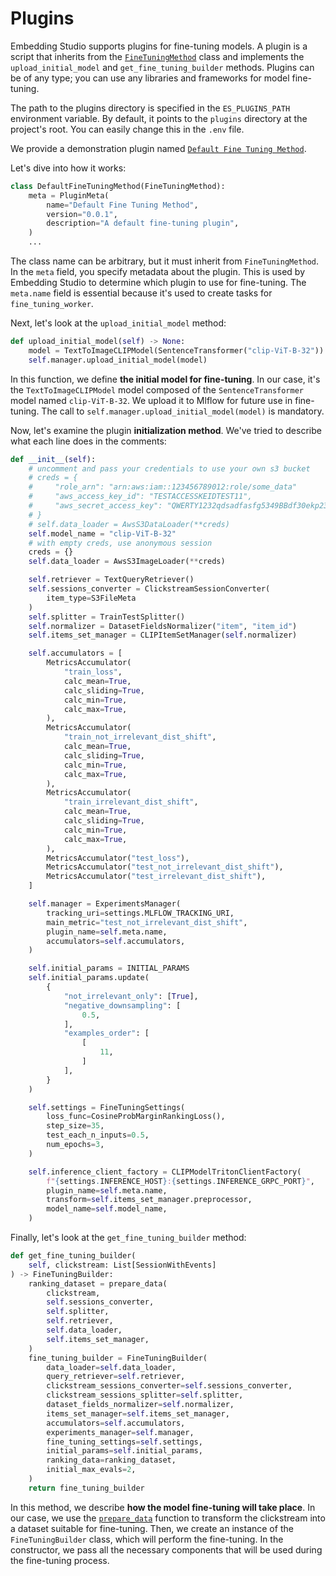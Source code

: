 # Plugins

Embedding Studio supports plugins for fine-tuning models. A plugin is a script that inherits from the
[`FineTuningMethod`](https://github.com/EulerSearch/embedding_studio/blob/v0.0.1/embedding_studio/core/plugin.py#L10) 
class and implements the `upload_initial_model` and `get_fine_tuning_builder` methods. Plugins can be of any type; you 
can use any libraries and frameworks for model fine-tuning.

The path to the plugins directory is specified in the `ES_PLUGINS_PATH` environment variable. By default, it points
to the `plugins` directory at the project's root. You can easily change this in the `.env` file.

We provide a demonstration plugin named 
[`Default Fine Tuning Method`](https://github.com/EulerSearch/embedding_studio/blob/v0.0.1/plugins/default_fine_tuning_method.py#L55).

Let's dive into how it works:

```python
class DefaultFineTuningMethod(FineTuningMethod):
    meta = PluginMeta(
        name="Default Fine Tuning Method",
        version="0.0.1",
        description="A default fine-tuning plugin",
    )
    ...
```

The class name can be arbitrary, but it must inherit from `FineTuningMethod`. In the `meta` field, you specify metadata
about the plugin. This is used by Embedding Studio to determine which plugin to use for fine-tuning. The `meta.name`
field is essential because it's used to create tasks for `fine_tuning_worker`.

Next, let's look at the `upload_initial_model` method:

```python
def upload_initial_model(self) -> None:
    model = TextToImageCLIPModel(SentenceTransformer("clip-ViT-B-32"))
    self.manager.upload_initial_model(model)
```

In this function, we define **the initial model for fine-tuning**. In our case, it's the `TextToImageCLIPModel` model
composed of the `SentenceTransformer` model named `clip-ViT-B-32`. We upload it to Mlflow for future use in fine-tuning.
The call to `self.manager.upload_initial_model(model)` is mandatory.

Now, let's examine the plugin **initialization method**. We've tried to describe what each line does in the comments:

```python
def __init__(self):
    # uncomment and pass your credentials to use your own s3 bucket
    # creds = {
    #     "role_arn": "arn:aws:iam::123456789012:role/some_data"
    #     "aws_access_key_id": "TESTACCESSKEIDTEST11",
    #     "aws_secret_access_key": "QWERTY1232qdsadfasfg5349BBdf30ekp23odk03",
    # }
    # self.data_loader = AwsS3DataLoader(**creds)
    self.model_name = "clip-ViT-B-32"
    # with empty creds, use anonymous session
    creds = {}
    self.data_loader = AwsS3ImageLoader(**creds)

    self.retriever = TextQueryRetriever()
    self.sessions_converter = ClickstreamSessionConverter(
        item_type=S3FileMeta
    )
    self.splitter = TrainTestSplitter()
    self.normalizer = DatasetFieldsNormalizer("item", "item_id")
    self.items_set_manager = CLIPItemSetManager(self.normalizer)

    self.accumulators = [
        MetricsAccumulator(
            "train_loss",
            calc_mean=True,
            calc_sliding=True,
            calc_min=True,
            calc_max=True,
        ),
        MetricsAccumulator(
            "train_not_irrelevant_dist_shift",
            calc_mean=True,
            calc_sliding=True,
            calc_min=True,
            calc_max=True,
        ),
        MetricsAccumulator(
            "train_irrelevant_dist_shift",
            calc_mean=True,
            calc_sliding=True,
            calc_min=True,
            calc_max=True,
        ),
        MetricsAccumulator("test_loss"),
        MetricsAccumulator("test_not_irrelevant_dist_shift"),
        MetricsAccumulator("test_irrelevant_dist_shift"),
    ]

    self.manager = ExperimentsManager(
        tracking_uri=settings.MLFLOW_TRACKING_URI,
        main_metric="test_not_irrelevant_dist_shift",
        plugin_name=self.meta.name,
        accumulators=self.accumulators,
    )

    self.initial_params = INITIAL_PARAMS
    self.initial_params.update(
        {
            "not_irrelevant_only": [True],
            "negative_downsampling": [
                0.5,
            ],
            "examples_order": [
                [
                    11,
                ]
            ],
        }
    )

    self.settings = FineTuningSettings(
        loss_func=CosineProbMarginRankingLoss(),
        step_size=35,
        test_each_n_inputs=0.5,
        num_epochs=3,
    )

    self.inference_client_factory = CLIPModelTritonClientFactory(
        f"{settings.INFERENCE_HOST}:{settings.INFERENCE_GRPC_PORT}",
        plugin_name=self.meta.name,
        transform=self.items_set_manager.preprocessor,
        model_name=self.model_name,
    )
```

Finally, let's look at the `get_fine_tuning_builder` method:

```python
def get_fine_tuning_builder(
    self, clickstream: List[SessionWithEvents]
) -> FineTuningBuilder:
    ranking_dataset = prepare_data(
        clickstream,
        self.sessions_converter,
        self.splitter,
        self.retriever,
        self.data_loader,
        self.items_set_manager,
    )
    fine_tuning_builder = FineTuningBuilder(
        data_loader=self.data_loader,
        query_retriever=self.retriever,
        clickstream_sessions_converter=self.sessions_converter,
        clickstream_sessions_splitter=self.splitter,
        dataset_fields_normalizer=self.normalizer,
        items_set_manager=self.items_set_manager,
        accumulators=self.accumulators,
        experiments_manager=self.manager,
        fine_tuning_settings=self.settings,
        initial_params=self.initial_params,
        ranking_data=ranking_dataset,
        initial_max_evals=2,
    )
    return fine_tuning_builder
```

In this method, we describe **how the model fine-tuning will take place**. In our case, we use the
[`prepare_data`](https://github.com/EulerSearch/embedding_studio/blob/v0.0.1/embedding_studio/workers/fine_tuning/data/prepare_data.py#L32) 
function to transform the clickstream into a dataset suitable for fine-tuning. Then, we create an instance of the 
`FineTuningBuilder` class, which will perform the fine-tuning. In the constructor, we pass all the necessary components 
that will be used during the fine-tuning process.
